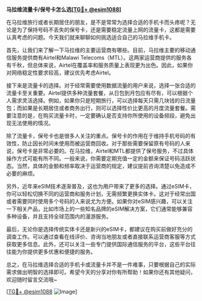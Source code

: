 **马拉维流量卡/保号卡怎么选[[TG💪+ @esim1088](https://t.me/s/esim1088)]**

在马拉维旅行或者长期居住的朋友，是不是常常为选择合适的手机卡而头疼呢？无论是为了保持号码不丢失的保号卡，还是需要稳定流量上网的流量卡，这都是需要认真考虑的问题。今天我们就来聊聊如何挑选适合自己的马拉维手机卡。

首先，让我们来了解一下马拉维的主要运营商有哪些。目前，马拉维主要的移动通信服务提供商有Airtel和Malawi Telecoms（MTL）。这两家运营商提供的服务各有千秋，但总体来说，Airtel在覆盖率和服务质量上表现更为出色。因此，如果你对网络稳定性要求较高，建议优先考虑Airtel。

接下来是流量卡的选择。对于经常需要使用数据流量的用户来说，选择一张合适的流量卡至关重要。Airtel提供多种流量套餐，从日包到月包应有尽有，可以根据个人需求灵活选择。例如，如果你只是短期旅行，可以选择每天只需几块钱的日流量包；而如果是长期居住或者商务出行，则可以选择性价比更高的月度流量套餐。需要注意的是，在购买流量卡时，一定要确认是否支持你所使用的设备频段，避免出现无法使用的情况。

除了流量卡，保号卡也是很多人关注的重点。保号卡的作用在于维持手机号码的有效性，防止因长时间未使用而被运营商回收。对于那些需要保留原有号码的人来说，保号卡是非常必要的。在马拉维，Airtel和MTL都提供了保号服务，不过具体操作方式可能有所不同。一般来说，你需要定期充值一定的金额来保证号码活跃状态。当然，具体的金额和频率取决于运营商的规定，建议提前咨询清楚以免造成不必要的麻烦。

另外，近年来eSIM技术逐渐普及，这也为用户带来了更多的选择。通过eSIM卡，你可以轻松切换不同的运营商和服务计划，无需频繁更换实体卡。这对于经常出国或者需要同时使用多个号码的人来说尤为方便。如果你对eSIM感兴趣，可以关注一下相关产品，比如市场上的一些知名品牌的eSIM解决方案，它们通常能够兼容多种设备，并且支持全球范围内的漫游服务。

最后，无论你是选择传统实体卡还是新兴的eSIM卡，都建议在购买前做好充分的调查工作。可以通过查看在线评价、咨询当地朋友或者直接联系运营商客服等方式获取更多信息。此外，还可以关注一些专门提供国际通信服务的平台，这些平台往往能为你提供更多优惠和便捷的服务。

总之，在马拉维选择合适的手机卡或流量卡并不是一件难事，只要根据自己的实际需求做出明智的选择即可。希望今天的分享对你有所帮助！如果你还有其他疑问，欢迎随时留言交流哦~

[[TG💪+ @esim1088](https://t.me/s/esim1088) ![Image](https://i.postimg.cc/4NQfJmqS/Snipaste-2025-05-13-00-14-12.png)]